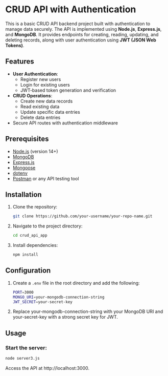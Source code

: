 # CRUD API with Authentication

This is a basic CRUD API backend project built with authentication to manage data securely. The API is implemented using **Node.js**, **Express.js**, and **MongoDB**. It provides endpoints for creating, reading, updating, and deleting records, along with user authentication using **JWT (JSON Web Tokens)**.

## Features

- **User Authentication**:
  - Register new users
  - Login for existing users
  - JWT-based token generation and verification
- **CRUD Operations**:
  - Create new data records
  - Read existing data
  - Update specific data entries
  - Delete data entries
- Secure API routes with authentication middleware

## Prerequisites

- [Node.js](https://nodejs.org/) (version 14+)
- [MongoDB](https://www.mongodb.com/)
- [Express.js](https://www.npmjs.com/package/express)
- [Mongoose](https://mongoosejs.com/)
- [dotenv](https://www.npmjs.com/package/dotenv)
- [Postman](https://www.postman.com/) or any API testing tool

## Installation

1. Clone the repository:
   ```bash
   git clone https://github.com/your-username/your-repo-name.git
   ```
2. Navigate to the project directory:
   ```bash
   cd crud_api_app
   ```
3. Install dependencies:
   ```bash
   npm install
   ```

## Configuration

1. Create a `.env` file in the root directory and add the following:
   ```bash
   PORT=3000
   MONGO_URI=your-mongodb-connection-string
   JWT_SECRET=your-secret-key
   ```
2. Replace your-mongodb-connection-string with your MongoDB URI and your-secret-key with a strong secret key for JWT.

## Usage

### Start the server:
```bash
node server3.js
```
Access the API at http://localhost:3000.
